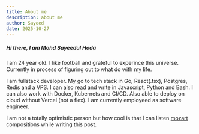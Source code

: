```yaml
---
title: About me
description: about me
author: Sayeed
date: 2025-10-27
---
```


##### Hi there, I am **Mohd Sayeedul Hoda**
I am 24 year old. I like football and grateful to experince this universe.
Currently in process of figuring out to what do with my life.

I am fullstack developer. My go to tech stack in Go, React(.tsx), Postgres, Redis and a VPS.
I can also read and write in Javascript, Python and Bash.
I can also work with Docker, Kubernets and CI/CD.
Also able to deploy on cloud without Vercel (not a flex).
I am currently employeed as software engineer.

I am not a totally optimistic person but how cool is that I can listen [mozart](https://en.wikipedia.org/wiki/Wolfgang_Amadeus_Mozart)
compositions while writing this post.

